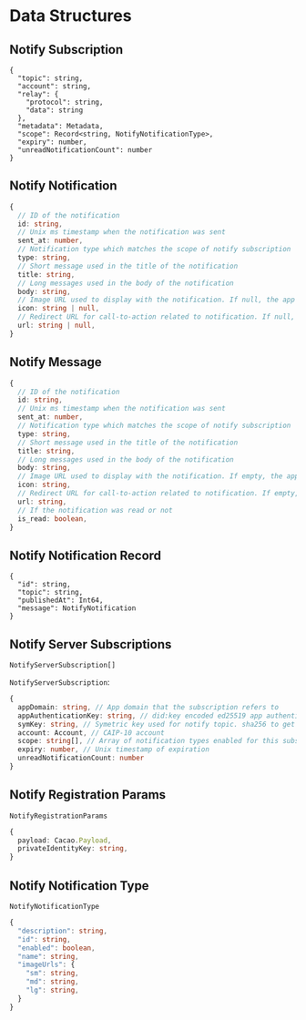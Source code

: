 # Data Structures

## Notify Subscription

```jsonc
{
  "topic": string,
  "account": string,
  "relay": {
    "protocol": string,
    "data": string
  },
  "metadata": Metadata,
  "scope": Record<string, NotifyNotificationType>,
  "expiry": number,
  "unreadNotificationCount": number
}
```

## Notify Notification

```typescript
{
  // ID of the notification
  id: string,
  // Unix ms timestamp when the notification was sent
  sent_at: number,
  // Notification type which matches the scope of notify subscription
  type: string,
  // Short message used in the title of the notification
  title: string,
  // Long messages used in the body of the notification
  body: string,
  // Image URL used to display with the notification. If null, the app's icon from Notify Config is used instead
  icon: string | null,
  // Redirect URL for call-to-action related to notification. If null, there is no link
  url: string | null,
}
```

## Notify Message

```typescript
{
  // ID of the notification
  id: string,
  // Unix ms timestamp when the notification was sent
  sent_at: number,
  // Notification type which matches the scope of notify subscription
  type: string,
  // Short message used in the title of the notification
  title: string,
  // Long messages used in the body of the notification
  body: string,
  // Image URL used to display with the notification. If empty, the app's icon from Notify Config is used instead
  icon: string,
  // Redirect URL for call-to-action related to notification. If empty, there is no link
  url: string,
  // If the notification was read or not
  is_read: boolean,
}
```

## Notify Notification Record

```jsonc
{
  "id": string,
  "topic": string,
  "publishedAt": Int64,
  "message": NotifyNotification
}
```

## Notify Server Subscriptions

```jsonc
NotifyServerSubscription[]
```

`NotifyServerSubscription`:
```typescript
{
  appDomain: string, // App domain that the subscription refers to
  appAuthenticationKey: string, // did:key encoded ed25519 app authentication key
  symKey: string, // Symetric key used for notify topic. sha256 to get notify topic to manage the subscription and call wc_notifySubscriptionUpdate and wc_notifySubscriptionDelete
  account: Account, // CAIP-10 account
  scope: string[], // Array of notification types enabled for this subscription
  expiry: number, // Unix timestamp of expiration
  unreadNotificationCount: number
}
```

## Notify Registration Params
`NotifyRegistrationParams`
```typescript
{
  payload: Cacao.Payload,
  privateIdentityKey: string,
}

```

## Notify Notification Type
`NotifyNotificationType`
```typescript
{
  "description": string, 
  "id": string,
  "enabled": boolean,
  "name": string,
  "imageUrls": {
    "sm": string,
    "md": string,
    "lg": string,
  }
}
```

